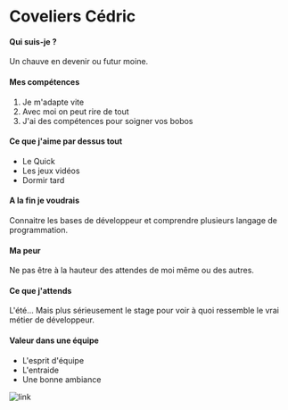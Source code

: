 # Coveliers Cédric

#### Qui suis-je ?

Un chauve en devenir ou futur moine.

#### Mes compétences

1. Je m'adapte vite
2. Avec moi on peut rire de tout
3. J'ai des compétences pour soigner vos bobos

#### Ce que j'aime par dessus tout

- Le Quick
- Les jeux vidéos
- Dormir tard

#### A la fin je voudrais

Connaitre les bases de développeur et comprendre plusieurs langage de programmation.

#### Ma peur

Ne pas être à la hauteur des attendes de moi même ou des autres.

#### Ce que j'attends

 L'été... Mais plus sérieusement le stage pour voir à quoi ressemble le vrai métier de développeur.

#### Valeur dans une équipe

- L'esprit d'équipe
- L'entraide
- Une bonne ambiance

![link](https://media0.giphy.com/media/v1.Y2lkPTc5MGI3NjExMDRvbGx2NW53YjJ2eHNvNXBxZGkyM2ZzNHNvbmt6MGw3eDc0bmt2cSZlcD12MV9pbnRlcm5hbF9naWZfYnlfaWQmY3Q9Zw/CIa20W7zhQIuY/giphy.webp)
